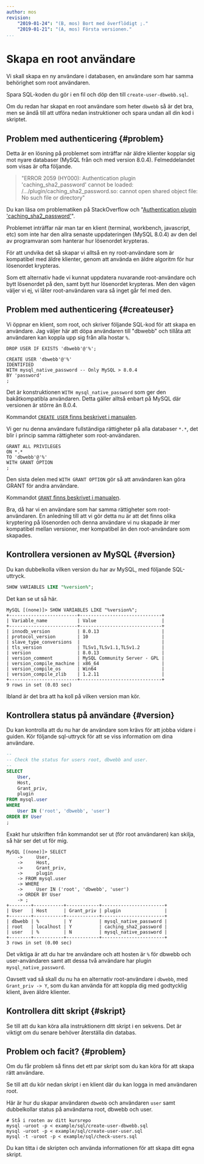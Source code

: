 ```yaml
---
author: mos
revision:
    "2019-01-24": "(B, mos) Bort med överflödigt ;."
    "2019-01-21": "(A, mos) Första versionen."
...
```

Skapa en root användare
==================================

Vi skall skapa en ny användare i databasen, en användare som har samma behörighet som root användaren.

Spara SQL-koden du gör i en fil och döp den till `create-user-dbwebb.sql`.

Om du redan har skapat en root användare som heter `dbwebb` så är det bra, men se ändå till att utföra nedan instruktioner och spara undan all din kod i skriptet.



Problem med authenticering {#problem}
--------------------------------------

Detta är en lösning på problemet som inträffar när äldre klienter kopplar sig mot nyare databaser (MySQL från och med version 8.0.4). Felmeddelandet som visas är ofta följande.

> "ERROR 2059 (HY000): Authentication plugin 'caching_sha2_password' cannot be loaded: /.../plugin/caching_sha2_password.so: cannot open shared object file: No such file or directory"

Du kan läsa om problematiken på StackOverflow och "[Authentication plugin 'caching_sha2_password'](https://stackoverflow.com/questions/49963383/authentication-plugin-caching-sha2-password)".

Problemet inträffar när man tar en klient (terminal, workbench, javascript, etc) som inte har den allra senaste uppdateringen (MySQL 8.0.4) av den del av programvaran som hanterar hur lösenordet krypteras.

För att undvika det så skapar vi alltså en ny root-användare som är kompatibel med äldre klienter, genom att använda en äldre algoritm för hur lösenordet krypteras.

Som ett alternativ hade vi kunnat uppdatera nuvarande root-användare och bytt lösenordet på den, samt bytt hur lösenordet krypteras. Men den vägen väljer vi ej, vi låter root-användaren vara så inget går fel med den.



Problem med authenticering {#createuser}
--------------------------------------

Vi öppnar en klient, som root, och skriver följande SQL-kod för att skapa en användare. Jag väljer här att döpa användaren till "dbwebb" och tillåta att användaren kan koppla upp sig från alla hostar `%`.

```text
DROP USER IF EXISTS 'dbwebb'@'%';

CREATE USER 'dbwebb'@'%'
IDENTIFIED
WITH mysql_native_password -- Only MySQL > 8.0.4
BY 'password'
;
```

Det är konstruktionen `WITH mysql_native_password` som ger den bakåtkompatibla användaren. Detta gäller alltså enbart på MySQL där versionen är större än 8.0.4.

Kommandot [`CREATE USER` finns beskrivet i manualen](https://dev.mysql.com/doc/refman/8.0/en/create-user.html).

Vi ger nu denna användare fullständiga rättigheter på alla databaser `*.*`, det blir i princip samma rättigheter som root-användaren.

```text
GRANT ALL PRIVILEGES
ON *.*
TO 'dbwebb'@'%'
WITH GRANT OPTION
;
```

Den sista delen med `WITH GRANT OPTION` gör så att användaren kan göra GRANT för andra användare.

Kommandot [`GRANT` finns beskrivet i manualen](https://dev.mysql.com/doc/refman/8.0/en/grant.html).

Bra, då har vi en användare som har samma rättigheter som root-användaren. En anledning till att vi gör detta nu är att det finns olika kryptering på lösenorden och denna användare vi nu skapade är mer kompatibel mellan versioner, mer kompatibel än den root-användare som skapades.



Kontrollera versionen av MySQL {#version}
--------------------------------------

Du kan dubbelkolla vilken version du har av MySQL, med följande SQL-uttryck.

```sql
SHOW VARIABLES LIKE "%version%";
```

Det kan se ut så här.

```text
MySQL [(none)]> SHOW VARIABLES LIKE "%version%";
+-------------------------+------------------------------+
| Variable_name           | Value                        |
+-------------------------+------------------------------+
| innodb_version          | 8.0.13                       |
| protocol_version        | 10                           |
| slave_type_conversions  |                              |
| tls_version             | TLSv1,TLSv1.1,TLSv1.2        |
| version                 | 8.0.13                       |
| version_comment         | MySQL Community Server - GPL |
| version_compile_machine | x86_64                       |
| version_compile_os      | Win64                        |
| version_compile_zlib    | 1.2.11                       |
+-------------------------+------------------------------+
9 rows in set (0.03 sec)
```

Ibland är det bra att ha koll på vilken version man kör.



Kontrollera status på användare {#version}
--------------------------------------

Du kan kontrolla att du nu har de användare som krävs för att jobba vidare i guiden. Kör följande sql-uttryck för att se viss information om dina användare.

```sql
--
-- Check the status for users root, dbwebb and user.
--
SELECT
    User,
    Host,
    Grant_priv,
    plugin
FROM mysql.user
WHERE
    User IN ('root', 'dbwebb', 'user')
ORDER BY User
;
```

Exakt hur utskriften från kommandot ser ut (för root användaren) kan skilja, så här ser det ut för mig.

```text
MySQL [(none)]> SELECT
    ->     User,
    ->     Host,
    ->     Grant_priv,
    ->     plugin
    -> FROM mysql.user
    -> WHERE
    ->     User IN ('root', 'dbwebb', 'user')
    -> ORDER BY User
    -> ;
+--------+-----------+------------+-----------------------+
| User   | Host      | Grant_priv | plugin                |
+--------+-----------+------------+-----------------------+
| dbwebb | %         | Y          | mysql_native_password |
| root   | localhost | Y          | caching_sha2_password |
| user   | %         | N          | mysql_native_password |
+--------+-----------+------------+-----------------------+
3 rows in set (0.00 sec)
```

Det viktiga är att du har tre användare och att hosten är `%` för dbwebb och user-användaren samt att dessa två användare har plugin `mysql_native_password`.

Oavsett vad så skall du nu ha en alternativ root-användare i `dbwebb`, med `Grant_priv -> Y`, som du kan använda för att koppla dig med godtycklig klient, även äldre klienter.



Kontrollera ditt skript {#skript}
--------------------------------------

Se till att du kan köra alla instruktionern ditt skript i en sekvens. Det är viktigt om du senare behöver återställa din databas.



Problem och facit? {#problem}
--------------------------------------

Om du får problem så finns det ett par skript som du kan köra för att skapa rätt användare.

Se till att du kör nedan skript i en klient där du kan logga in med användaren root.

Här är hur du skapar användaren `dbwebb` och användaren `user` samt dubbelkollar status på användarna root, dbwebb och user.

```text
# Stå i rooten av ditt kursrepo
mysql -uroot -p < example/sql/create-user-dbwebb.sql
mysql -uroot -p < example/sql/create-user-user.sql
mysql -t -uroot -p < example/sql/check-users.sql
```

Du kan titta i de skripten och använda informationen för att skapa ditt egna skript.
